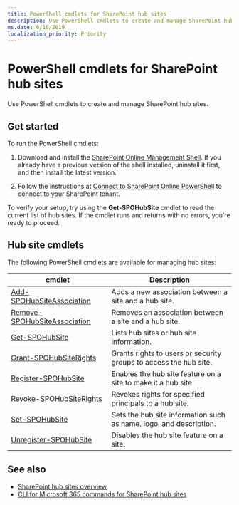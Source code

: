 ```yaml
---
title: PowerShell cmdlets for SharePoint hub sites
description: Use PowerShell cmdlets to create and manage SharePoint hub sites.
ms.date: 6/18/2019
localization_priority: Priority
---
```


# PowerShell cmdlets for SharePoint hub sites

Use PowerShell cmdlets to create and manage SharePoint hub sites.

## Get started

To run the PowerShell cmdlets:

1. Download and install the [SharePoint Online Management Shell](https://www.microsoft.com/download/details.aspx?id=35588). If you already have a previous version of the shell installed, uninstall it first, and then install the latest version.

2. Follow the instructions at [Connect to SharePoint Online PowerShell](https://technet.microsoft.com/library/fp161372.aspx) to connect to your SharePoint tenant.

To verify your setup, try using the **Get-SPOHubSite** cmdlet to read the current list of hub sites. If the cmdlet runs and returns with no errors, you're ready to proceed.

## Hub site cmdlets

The following PowerShell cmdlets are available for managing hub sites:

|cmdlet|Description|
|------|-----------|
|[Add-SPOHubSiteAssociation](/powershell/module/sharepoint-online/add-spohubsiteassociation)|Adds a new association between a site and a hub site.|
|[Remove-SPOHubSiteAssociation](/powershell/module/sharepoint-online/remove-spohubsiteassociation)|Removes an association between a site and a hub site.|
|[Get-SPOHubSite](/powershell/module/sharepoint-online/get-spohubsite)|Lists hub sites or hub site information.|
|[Grant-SPOHubSiteRights](/powershell/module/sharepoint-online/grant-spohubsiterights)|Grants rights to users or security groups to access the hub site.|
|[Register-SPOHubSite](/powershell/module/sharepoint-online/register-spohubsite)|Enables the hub site feature on a site to make it a hub site.|
|[Revoke-SPOHubSiteRights](/powershell/module/sharepoint-online/revoke-spohubsiterights)|Revokes rights for specified principals to a hub site.|
|[Set-SPOHubSite](/powershell/module/sharepoint-online/set-spohubsite)|Sets the hub site information such as name, logo, and description.|
|[Unregister-SPOHubSite](/powershell/module/sharepoint-online/unregister-spohubsite)|Disables the hub site feature on a site.|

## See also

- [SharePoint hub sites overview](hub-site-overview.md)
- [CLI for Microsoft 365 commands for SharePoint hub sites](hub-site-o365cli.md)
